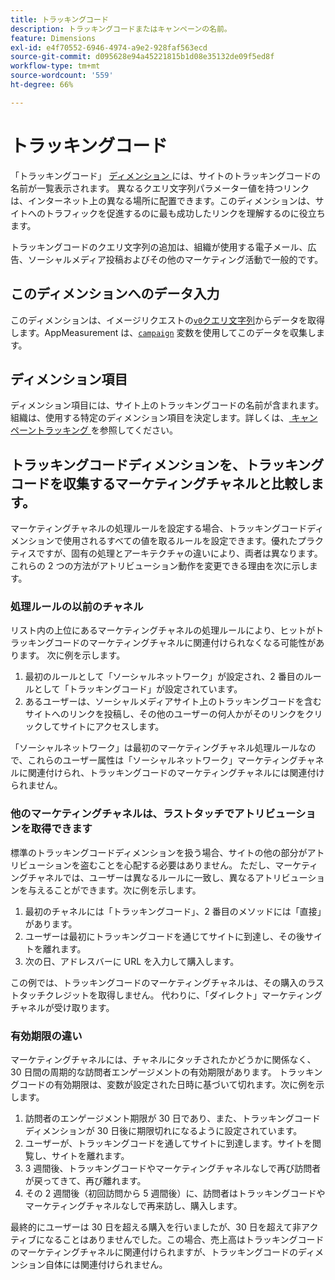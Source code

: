 ```yaml
---
title: トラッキングコード
description: トラッキングコードまたはキャンペーンの名前。
feature: Dimensions
exl-id: e4f70552-6946-4974-a9e2-928faf563ecd
source-git-commit: d095628e94a45221815b1d08e35132de09f5ed8f
workflow-type: tm+mt
source-wordcount: '559'
ht-degree: 66%

---
```


# トラッキングコード

「トラッキングコード」 [ ディメンション ](overview.md) には、サイトのトラッキングコードの名前が一覧表示されます。 異なるクエリ文字列パラメーター値を持つリンクは、インターネット上の異なる場所に配置できます。このディメンションは、サイトへのトラフィックを促進するのに最も成功したリンクを理解するのに役立ちます。

トラッキングコードのクエリ文字列の追加は、組織が使用する電子メール、広告、ソーシャルメディア投稿およびその他のマーケティング活動で一般的です。

## このディメンションへのデータ入力

このディメンションは、イメージリクエストの[`v0`クエリ文字列](/help/implement/validate/query-parameters.md)からデータを取得します。AppMeasurement は、[`campaign`](/help/implement/vars/page-vars/campaign.md) 変数を使用してこのデータを収集します。

## ディメンション項目

ディメンション項目には、サイト上のトラッキングコードの名前が含まれます。組織は、使用する特定のディメンション項目を決定します。詳しくは、[ キャンペーントラッキング ](/help/implement/use-cases/campaign-tracking.md) を参照してください。

## トラッキングコードディメンションを、トラッキングコードを収集するマーケティングチャネルと比較します。

マーケティングチャネルの処理ルールを設定する場合、トラッキングコードディメンションで使用されるすべての値を取るルールを設定できます。優れたプラクティスですが、固有の処理とアーキテクチャの違いにより、両者は異なります。これらの 2 つの方法がアトリビューション動作を変更できる理由を次に示します。

### 処理ルールの以前のチャネル

リスト内の上位にあるマーケティングチャネルの処理ルールにより、ヒットがトラッキングコードのマーケティングチャネルに関連付けられなくなる可能性があります。 次に例を示します。

1. 最初のルールとして「ソーシャルネットワーク」が設定され、2 番目のルールとして「トラッキングコード」が設定されています。
2. あるユーザーは、ソーシャルメディアサイト上のトラッキングコードを含むサイトへのリンクを投稿し、その他のユーザーの何人かがそのリンクをクリックしてサイトにアクセスします。

「ソーシャルネットワーク」は最初のマーケティングチャネル処理ルールなので、これらのユーザー属性は「ソーシャルネットワーク」マーケティングチャネルに関連付けられ、トラッキングコードのマーケティングチャネルには関連付けられません。

### 他のマーケティングチャネルは、ラストタッチでアトリビューションを取得できます

標準のトラッキングコードディメンションを扱う場合、サイトの他の部分がアトリビューションを盗むことを心配する必要はありません。 ただし、マーケティングチャネルでは、ユーザーは異なるルールに一致し、異なるアトリビューションを与えることができます。次に例を示します。

1. 最初のチャネルには「トラッキングコード」、2 番目のメソッドには「直接」があります。
2. ユーザーは最初にトラッキングコードを通じてサイトに到達し、その後サイトを離れます。
3. 次の日、アドレスバーに URL を入力して購入します。

この例では、トラッキングコードのマーケティングチャネルは、その購入のラストタッチクレジットを取得しません。 代わりに、「ダイレクト」マーケティングチャネルが受け取ります。


### 有効期限の違い

マーケティングチャネルには、チャネルにタッチされたかどうかに関係なく、30 日間の周期的な訪問者エンゲージメントの有効期限があります。 トラッキングコードの有効期限は、変数が設定された日時に基づいて切れます。次に例を示します。

1. 訪問者のエンゲージメント期限が 30 日であり、また、トラッキングコードディメンションが 30 日後に期限切れになるように設定されています。
2. ユーザーが、トラッキングコードを通してサイトに到達します。サイトを閲覧し、サイトを離れます。
3. 3 週間後、トラッキングコードやマーケティングチャネルなしで再び訪問者が戻ってきて、再び離れます。
4. その 2 週間後（初回訪問から 5 週間後）に、訪問者はトラッキングコードやマーケティングチャネルなしで再来訪し、購入します。

最終的にユーザーは 30 日を超える購入を行いましたが、30 日を超えて非アクティブになることはありませんでした。この場合、売上高はトラッキングコードのマーケティングチャネルに関連付けられますが、トラッキングコードのディメンション自体には関連付けられません。



